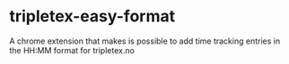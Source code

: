 tripletex-easy-format
=====================

A chrome extension that makes is possible to add time tracking entries in the HH:MM format for tripletex.no 
